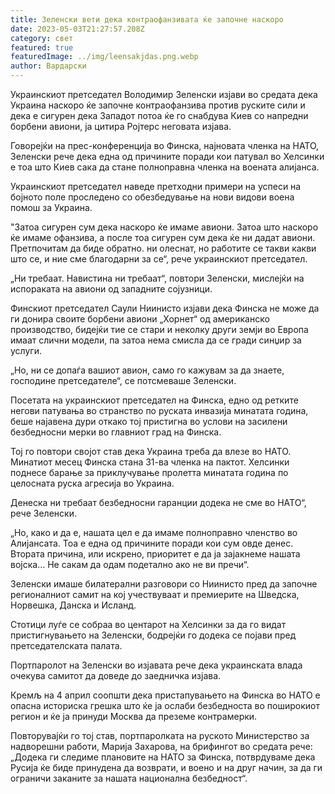 ```yaml
---
title: Зеленски вети дека контраофанзивата ќе започне наскоро
date: 2023-05-03T21:27:57.208Z
category: свет
featured: true
featuredImage: ../img/leensakjdas.png.webp
author: Вардарски
---
```


Украинскиот претседател Володимир Зеленски изјави во средата дека Украина наскоро ќе започне контраофанзива против руските сили и дека е сигурен дека Западот потоа ќе го снабдува Киев со напредни борбени авиони, ја цитира Ројтерс неговата изјава.

Говорејќи на прес-конференција во Финска, најновата членка на НАТО, Зеленски рече дека една од причините поради кои патувал во Хелсинки е тоа што Киев сака да стане полноправна членка на воената алијанса.

Украинскиот претседател наведе претходни примери на успеси на бојното поле проследено со обезбедување на нови видови воена помош за Украина.

"Затоа сигурен сум дека наскоро ќе имаме авиони. Затоа што наскоро ќе имаме офанзива, а после тоа сигурен сум дека ќе ни дадат авиони. Претпочитам да биде обратно. ни олеснат, но работите се такви какви што се, и ние сме благодарни за се“, рече украинскиот претседател.

„Ни требаат. Навистина ни требаат“, повтори Зеленски, мислејќи на испораката на авиони од западните сојузници.

Финскиот претседател Саули Ниинисто изјави дека Финска не може да ги донира своите борбени авиони „Хорнет“ од американско производство, бидејќи тие се стари и неколку други земји во Европа имаат слични модели, па затоа нема смисла да се гради синџир за услуги.

„Но, ни се допаѓа вашиот авион, само го кажувам за да знаете, господине претседателе“, се потсмеваше Зеленски.

Посетата на украинскиот претседател на Финска, едно од ретките негови патувања во странство по руската инвазија минатата година, беше најавена дури откако тој пристигна во услови на засилени безбедносни мерки во главниот град на Финска.

Тој го повтори својот став дека Украина треба да влезе во НАТО. Минатиот месец Финска стана 31-ва членка на пактот. Хелсинки поднесе барање за приклучување пролетта минатата година по целосната руска агресија во Украина.

Денеска ни требаат безбедносни гаранции додека не сме во НАТО“, рече Зеленски.

„Но, како и да е, нашата цел е да имаме полноправно членство во Алијансата. Тоа е една од причините поради кои сум овде денес. Втората причина, или искрено, приоритет е да ја зајакнеме нашата војска... Не сакам да одам подетално ако не ви пречи“.

Зеленски имаше билатерални разговори со Ниинисто пред да започне регионалниот самит на кој учествуваат и премиерите на Шведска, Норвешка, Данска и Исланд.

Стотици луѓе се собраа во центарот на Хелсинки за да го видат пристигнувањето на Зеленски, бодрејќи го додека се појави пред претседателската палата.

Портпаролот на Зеленски во изјавата рече дека украинската влада очекува самитот да доведе до заедничка изјава.

Кремљ на 4 април соопшти дека пристапувањето на Финска во НАТО е опасна историска грешка што ќе ја ослаби безбедноста во поширокиот регион и ќе ја принуди Москва да преземе контрамерки.

Повторувајќи го тој став, портпаролката на руското Министерство за надворешни работи, Марија Захарова, на брифингот во средата рече: „Додека ги следиме плановите на НАТО за Финска, потврдуваме дека Русија ќе биде принудена да возврати, и воено и на друг начин, за да ги ограничи заканите за нашата национална безбедност“.
